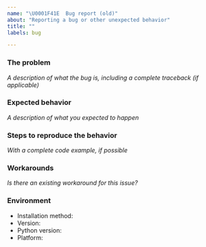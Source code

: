```yaml
---
name: "\U0001F41E  Bug report (old)"
about: "Reporting a bug or other unexpected behavior"
title: ""
labels: bug

---
```


### The problem

_A description of what the bug is, including a complete traceback (if applicable)_

<!--

Before you continue reporting the bug, be sure that you use the latest released version:
- https://github.com/Taxel/PlexTraktSync/releases

Using branch, e.g "main" is not supported, you must use released version when reporting a bug.

Be sure to use required pip packages matching the release, see
- https://github.com/Taxel/PlexTraktSync#installing

Remove the placeholders when filling the bug report, leave only your input.

-->

### Expected behavior

_A description of what you expected to happen_

### Steps to reproduce the behavior

_With a complete code example, if possible_

### Workarounds

_Is there an existing workaround for this issue?_

### Environment

- Installation method: <!-- e.g. `pipx`, `pip`, `docker`, zip download, git -->
- Version: <!-- e.g. `0.12.18` -->
- Python version: <!-- e.g. `3.9` -->
- Platform: <!-- e.g. `Debian 10` -->
